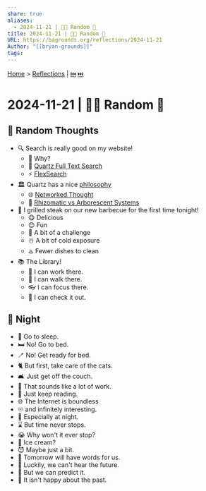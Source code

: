 ```yaml
---
share: true
aliases:
  - 2024-11-21 | 🎲💭 Random 🌙
title: 2024-11-21 | 🎲💭 Random 🌙
URL: https://bagrounds.org/reflections/2024-11-21
Author: "[[bryan-grounds]]"
tags: 
---
```

[Home](../index.md) > [Reflections](./index.md) | [⏮️](./2024-11-20.md) [⏭️](./2024-11-23.md)  
# 2024-11-21 | 🎲💭 Random 🌙  
## 🎲 Random Thoughts  
- 🔍 Search is really good on my website!  
  - 🤔 Why?  
  - 📜 [Quartz Full Text Search](https://quartz.jzhao.xyz/features/full-text-search)  
  - ⚡ [FlexSearch](https://github.com/nextapps-de/flexsearch)  
- 🏛️ Quartz has a nice [philosophy](https://quartz.jzhao.xyz/philosophy)  
  - 🌐 [Networked Thought](https://jzhao.xyz/posts/networked-thought)  
  - 🍄 [Rhizomatic vs Arborescent Systems](https://jzhao.xyz/thoughts/rhizomatic-vs-arborescent)  
- 🥩 I grilled steak on our new barbecue for the first time tonight!  
  - 😋 Delicious   
  - 😊 Fun  
  - 🧩 A bit of a challenge  
  - ☃️ A bit of cold exposure  
  - ♨️ Fewer dishes to clean  
- 📚 The Library!  
  - 💼 I can work there.  
  - 👟 I can walk there.  
  - 👓 I can focus there.  
  - 👀 I can check it out.  
  
## 🌙 Night  
- 🥱 Go to sleep.  
- 🛏️ No! Go to bed.  
- 🪥 No! Get ready for bed.  
- 🐈 But first, take care of the cats.  
- 🛋️ Just get off the couch.  
- 🧰 That sounds like a lot of work.  
- 🤫 Just keep reading.  
- 🌐 The Internet is boundless  
- ♾️ and infinitely interesting.  
- 🧠 Especially at night.  
- ⌛ But time never stops.  
- 😭 Why won't it ever stop?  
- 🍨 Ice cream?  
- 😈 Maybe just a bit.  
- 👿 Tomorrow will have words for us.  
- 🙉 Luckily, we can't hear the future.  
- 🔮 But we can predict it.  
- 🤬 It isn't happy about the past.  

